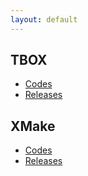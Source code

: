```yaml
---
layout: default
---
```


## TBOX

* [Codes](https://github.com/waruqi/tbox)
* [Releases](https://github.com/waruqi/tbox/releases)

## XMake

* [Codes](https://github.com/waruqi/xmake)
* [Releases](https://github.com/waruqi/xmake/releases)
